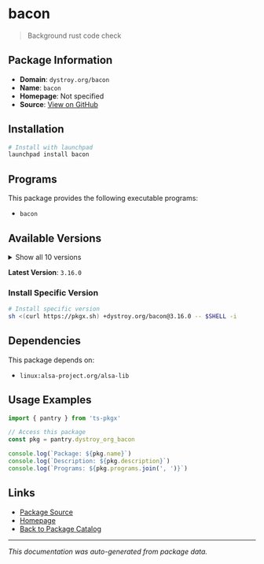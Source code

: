 # bacon

> Background rust code check

## Package Information

- **Domain**: `dystroy.org/bacon`
- **Name**: `bacon`
- **Homepage**: Not specified
- **Source**: [View on GitHub](https://github.com/pkgxdev/pantry/tree/main/projects/dystroy.org/bacon/package.yml)

## Installation

```bash
# Install with launchpad
launchpad install bacon
```

## Programs

This package provides the following executable programs:

- `bacon`

## Available Versions

<details>
<summary>Show all 10 versions</summary>

- `3.16.0`, `3.15.0`, `3.14.0`, `3.13.0`, `3.12.0`
- `3.11.0`, `3.10.0`, `3.9.1`, `3.9.0`, `3.8.0`

</details>

**Latest Version**: `3.16.0`

### Install Specific Version

```bash
# Install specific version
sh <(curl https://pkgx.sh) +dystroy.org/bacon@3.16.0 -- $SHELL -i
```

## Dependencies

This package depends on:

- `linux:alsa-project.org/alsa-lib`

## Usage Examples

```typescript
import { pantry } from 'ts-pkgx'

// Access this package
const pkg = pantry.dystroy_org_bacon

console.log(`Package: ${pkg.name}`)
console.log(`Description: ${pkg.description}`)
console.log(`Programs: ${pkg.programs.join(', ')}`)
```

## Links

- [Package Source](https://github.com/pkgxdev/pantry/tree/main/projects/dystroy.org/bacon/package.yml)
- [Homepage](#)
- [Back to Package Catalog](../package-catalog.md)

---

*This documentation was auto-generated from package data.*
